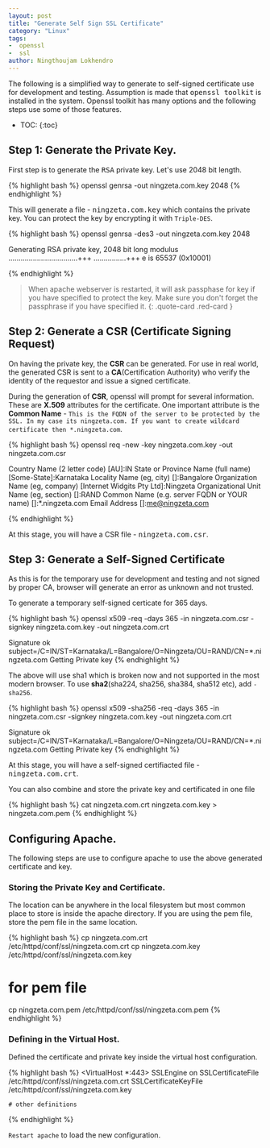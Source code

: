 ```yaml
---
layout: post
title: "Generate Self Sign SSL Certificate"
category: "Linux"
tags:
-  openssl
-  ssl
author:	Ningthoujam Lokhendro
---
```

The following is a simplified way to generate to self-signed certificate use for development and testing.
Assumption is made that <kbd>openssl toolkit</kbd> is installed in the system. Openssl toolkit has many options and the following steps use some of those features.
* TOC:
{:toc}

## Step 1: Generate the Private Key.
First step is to generate the <kbd>RSA</kbd> private key. Let's use 2048 bit length.

{% highlight bash %}
openssl genrsa -out ningzeta.com.key 2048
{% endhighlight %}

This will generate a file - <kbd>ningzeta.com.key</kbd> which contains the private key. You can protect the key by encrypting it with `Triple-DES`.

{% highlight bash %}
openssl genrsa -des3 -out ningzeta.com.key 2048

Generating RSA private key, 2048 bit long modulus
..................................+++
................+++
e is 65537 (0x10001)

{% endhighlight %}

> When apache webserver is restarted, it will ask passphase for key if you have specified to protect the key. Make sure you don't forget the passphrase if you have specified it.
{: .quote-card .red-card }

## Step 2: Generate a CSR (Certificate Signing Request)
On having the private key, the __CSR__ can be generated. For use in real world, the generated CSR is sent to a __CA__(Certification Authority) who verify the identity of the requestor and issue a signed certificate.

During the generation of __CSR__, openssl will prompt for several information. These are __X.509__ attributes for the certificate. One important attribute is the __Common Name__ - `This is the FQDN of the server to be protected by the SSL. In my case its ningzeta.com. If you want to create wildcard certificate then *.ningzeta.com`.

{% highlight bash %}
openssl req -new -key ningzeta.com.key -out ningzeta.com.csr

Country Name (2 letter code) [AU]:IN
State or Province Name (full name) [Some-State]:Karnataka
Locality Name (eg, city) []:Bangalore
Organization Name (eg, company) [Internet Widgits Pty Ltd]:Ningzeta
Organizational Unit Name (eg, section) []:RAND
Common Name (e.g. server FQDN or YOUR name) []:*.ningzeta.com
Email Address []:me@ningzeta.com

{% endhighlight %}

At this stage, you will have a CSR file - <kbd>ningzeta.com.csr</kbd>.

## Step 3: Generate a Self-Signed Certificate
As this is for the temporary use for development and testing and not signed by proper CA, browser will generate an error as unknown and not trusted.

To generate a temporary self-signed certicate for 365 days.

{% highlight bash %}
openssl x509 -req -days 365 -in ningzeta.com.csr -signkey ningzeta.com.key -out ningzeta.com.crt

Signature ok
subject=/C=IN/ST=Karnataka/L=Bangalore/O=Ningzeta/OU=RAND/CN=*.ningzeta.com
Getting Private key
{% endhighlight %}

The above will use sha1 which is broken now and not supported in the most modern browser. To use __sha2__(sha224, sha256, sha384, sha512 etc), add `-sha256`.

{% highlight bash %}
openssl x509 -sha256 -req -days 365 -in ningzeta.com.csr -signkey ningzeta.com.key -out ningzeta.com.crt

Signature ok
subject=/C=IN/ST=Karnataka/L=Bangalore/O=Ningzeta/OU=RAND/CN=*.ningzeta.com
Getting Private key
{% endhighlight %}

At this stage, you will have a self-signed certifiacted file - <kbd>ningzeta.com.crt</kbd>.

You can also combine and store the private key and certificated in one file

{% highlight bash %}
cat ningzeta.com.crt ningzeta.com.key > ningzeta.com.pem
{% endhighlight %}

## Configuring Apache.
The following steps are use to configure apache to use the above generated certificate and key.

### Storing the Private Key and Certificate.
The location can be anywhere in the local filesystem but most common place to store is inside the apache directory. If you are using the pem file, store the pem file in the same location.

{% highlight bash %}
cp ningzeta.com.crt /etc/httpd/conf/ssl/ningzeta.com.crt
cp ningzeta.com.key /etc/httpd/conf/ssl/ningzeta.com.key

# for pem file
cp ningzeta.com.pem /etc/httpd/conf/ssl/ningzeta.com.pem
{% endhighlight %}

### Defining in the Virtual Host.
Defined the certificate and private key inside the virtual host configuration.

{% highlight bash %}
<VirtualHost *:443>
	SSLEngine on
	SSLCertificateFile 	/etc/httpd/conf/ssl/ningzeta.com.crt
	SSLCertificateKeyFile	/etc/httpd/conf/ssl/ningzeta.com.key

	# other definitions
</VirtualHost>
{% endhighlight %}

`Restart apache` to load the new configuration.